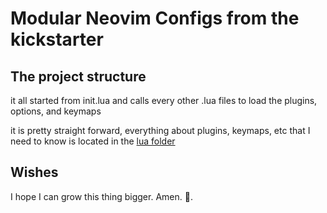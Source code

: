 # Modular Neovim Configs from the kickstarter

## The project structure

it all started from init.lua and calls every other .lua files to load the plugins, options, and keymaps

it is pretty straight forward, everything about plugins, keymaps, etc that I need to know is located in the [lua folder](/lua/)

## Wishes

I hope I can grow this thing bigger. Amen. 🙏.
